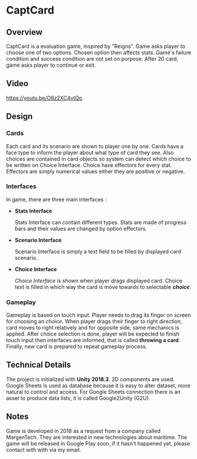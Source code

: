 # CaptCard

## Overview

CaptCard is a evaluation game, inspired by "Reigns".  Game asks player to choose one of two options. Chosen option then affects stats. Game's failure condition and success condition are not set on purpose. After 20 card, game asks player to continue or exit.

## Video

https://youtu.be/O8z2XC4vtQo

## Design

### Cards

Each card and its scenario are shown to player one by one. Cards have a face type to inform the player about what type of card they see. Also choices are contained in card objects so system can detect which choice to be written on Choice Interface. Choice have effectors for every stat. Effectors are simply numerical values either they are positive or negative.

### Interfaces

In game, there are three main interfaces :

- **Stats Interface**

  Stats Interface can contain different types. Stats are made of progress bars and their values are changed by option effectors.

- **Scenario Interface**

  Scenario Interface is simply a text field to be filled by displayed card scenario.

- **Choice Interface**

  *Choice Interface* is shown when player drags displayed card. Choice text is filled in which way the card is move towards to selectable ***choice***.

### Gameplay

Gameplay is based on touch input. Player needs to drag its finger on screen for choosing an *choice*. When player drags their finger to right direction, card moves to right relatively and for opposite side, same mechanics is applied. After choice selection is done, player will be expected to finish touch input then interfaces are informed, that is called **throwing a card**. Finally, new card is prepared to repeat gameplay process.

## Technical Details

The project is initialized with **Unity 2018.3**. 2D components are used. Google Sheets is used as database because it is easy to alter dataset, more natural to control and access. For Google Sheets connection there is an asset to produce data lists, it is called Google2Unity (G2U).

## Notes

Game is developed in 2018 as a request from a company called MargenTech. They are interested in new technologies about maritime. The game will be released in Google Play soon, if it hasn't happened yet, please contact with with via my email.
